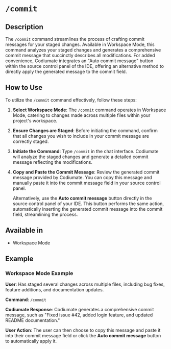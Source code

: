 # `/commit`

## Description
The `/commit` command streamlines the process of crafting commit messages for your staged changes. Available in Workspace Mode, this command analyzes your staged changes and generates a comprehensive commit message that succinctly describes all modifications. For added convenience, Codiumate integrates an "Auto commit message" button within the source control panel of the IDE, offering an alternative method to directly apply the generated message to the commit field.

## How to Use
To utilize the `/commit` command effectively, follow these steps:

1. **Select Workspace Mode**: The `/commit` command operates in Workspace Mode, catering to changes made across multiple files within your project's workspace.

2. **Ensure Changes are Staged**: Before initiating the command, confirm that all changes you wish to include in your commit message are correctly staged.

3. **Initiate the Command**: Type `/commit` in the chat interface. Codiumate will analyze the staged changes and generate a detailed commit message reflecting the modifications.

4. **Copy and Paste the Commit Message**: Review the generated commit message provided by Codiumate. You can copy this message and manually paste it into the commit message field in your source control panel.

    Alternatively, use the **Auto commit message** button directly in the source control panel of your IDE. This button performs the same action, automatically inserting the generated commit message into the commit field, streamlining the process.

## Available in
- Workspace Mode

## Example

### Workspace Mode Example
**User**: Has staged several changes across multiple files, including bug fixes, feature additions, and documentation updates.

**Command**: `/commit`

**Codiumate Response**: Codiumate generates a comprehensive commit message, such as "Fixed issue #42, added login feature, and updated README documentation."

**User Action**: The user can then choose to copy this message and paste it into their commit message field or click the **Auto commit message** button to automatically apply it.